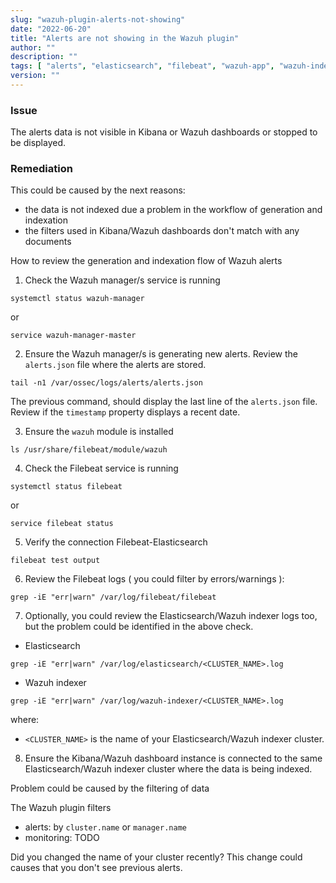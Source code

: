 ```yaml
---
slug: "wazuh-plugin-alerts-not-showing"
date: "2022-06-20"
title: "Alerts are not showing in the Wazuh plugin"
author: ""
description: ""
tags: [ "alerts", "elasticsearch", "filebeat", "wazuh-app", "wazuh-indexer" ]
version: ""
---
```


### Issue

The alerts data is not visible in Kibana or Wazuh dashboards or stopped to be displayed.

### Remediation

This could be caused by the next reasons:
- the data is not indexed due a problem in the workflow of generation and indexation
- the filters used in Kibana/Wazuh dashboards don't match with any documents

How to review the generation and indexation flow of Wazuh alerts

1. Check the Wazuh manager/s service is running
```
systemctl status wazuh-manager
```

or

```
service wazuh-manager-master
```

2. Ensure the Wazuh manager/s is generating new alerts. Review the `alerts.json` file where the alerts are stored.
```
tail -n1 /var/ossec/logs/alerts/alerts.json
```

The previous command, should display the last line of the `alerts.json` file. Review if the `timestamp` property displays a recent date.

3. Ensure the `wazuh` module is installed
```
ls /usr/share/filebeat/module/wazuh
```

4. Check the Filebeat service is running
```
systemctl status filebeat
```

or

```
service filebeat status
```

5. Verify the connection Filebeat-Elasticsearch
```
filebeat test output
```

6. Review the Filebeat logs ( you could filter by errors/warnings ):
```
grep -iE "err|warn" /var/log/filebeat/filebeat
```

7. Optionally, you could review the Elasticsearch/Wazuh indexer logs too, but the problem could be identified in the above check.

- Elasticsearch
```
grep -iE "err|warn" /var/log/elasticsearch/<CLUSTER_NAME>.log
```
- Wazuh indexer
```
grep -iE "err|warn" /var/log/wazuh-indexer/<CLUSTER_NAME>.log
```

where:
- `<CLUSTER_NAME>` is the name of your Elasticsearch/Wazuh indexer cluster.

8. Ensure the Kibana/Wazuh dashboard instance is connected to the same Elasticsearch/Wazuh indexer cluster where the data is being indexed.

Problem could be caused by the filtering of data

The Wazuh plugin filters
- alerts: by `cluster.name` or `manager.name`
- monitoring: TODO

Did you changed the name of your cluster recently? This change could causes that you don't see previous alerts.
